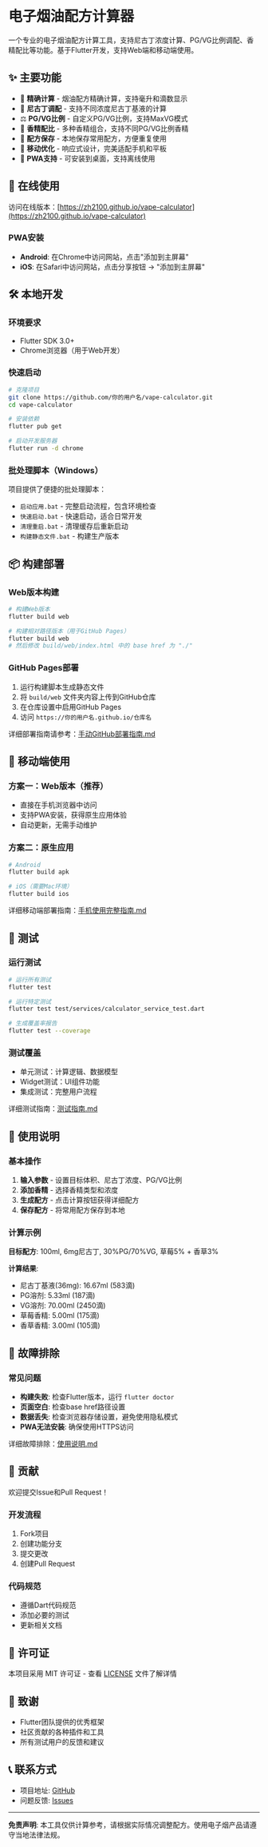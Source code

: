 # 电子烟油配方计算器

一个专业的电子烟油配方计算工具，支持尼古丁浓度计算、PG/VG比例调配、香精配比等功能。基于Flutter开发，支持Web端和移动端使用。

## ✨ 主要功能

- 🧮 **精确计算** - 烟油配方精确计算，支持毫升和滴数显示
- 🎯 **尼古丁调配** - 支持不同浓度尼古丁基液的计算
- ⚖️ **PG/VG比例** - 自定义PG/VG比例，支持MaxVG模式
- 🌸 **香精配比** - 多种香精组合，支持不同PG/VG比例香精
- 💾 **配方保存** - 本地保存常用配方，方便重复使用
- 📱 **移动优化** - 响应式设计，完美适配手机和平板
- 🔄 **PWA支持** - 可安装到桌面，支持离线使用

## 🚀 在线使用

访问在线版本：[https://zh2100.github.io/vape-calculator](https://zh2100.github.io/vape-calculator)

### PWA安装
- **Android**: 在Chrome中访问网站，点击"添加到主屏幕"
- **iOS**: 在Safari中访问网站，点击分享按钮 → "添加到主屏幕"

## 🛠️ 本地开发

### 环境要求
- Flutter SDK 3.0+
- Chrome浏览器（用于Web开发）

### 快速启动
```bash
# 克隆项目
git clone https://github.com/你的用户名/vape-calculator.git
cd vape-calculator

# 安装依赖
flutter pub get

# 启动开发服务器
flutter run -d chrome
```

### 批处理脚本（Windows）
项目提供了便捷的批处理脚本：

- `启动应用.bat` - 完整启动流程，包含环境检查
- `快速启动.bat` - 快速启动，适合日常开发
- `清理重启.bat` - 清理缓存后重新启动
- `构建静态文件.bat` - 构建生产版本

## 📦 构建部署

### Web版本构建
```bash
# 构建Web版本
flutter build web

# 构建相对路径版本（用于GitHub Pages）
flutter build web
# 然后修改 build/web/index.html 中的 base href 为 "./"
```

### GitHub Pages部署
1. 运行构建脚本生成静态文件
2. 将 `build/web` 文件夹内容上传到GitHub仓库
3. 在仓库设置中启用GitHub Pages
4. 访问 `https://你的用户名.github.io/仓库名`

详细部署指南请参考：[手动GitHub部署指南.md](手动GitHub部署指南.md)

## 📱 移动端使用

### 方案一：Web版本（推荐）
- 直接在手机浏览器中访问
- 支持PWA安装，获得原生应用体验
- 自动更新，无需手动维护

### 方案二：原生应用
```bash
# Android
flutter build apk

# iOS（需要Mac环境）
flutter build ios
```

详细移动端部署指南：[手机使用完整指南.md](手机使用完整指南.md)

## 🧪 测试

### 运行测试
```bash
# 运行所有测试
flutter test

# 运行特定测试
flutter test test/services/calculator_service_test.dart

# 生成覆盖率报告
flutter test --coverage
```

### 测试覆盖
- 单元测试：计算逻辑、数据模型
- Widget测试：UI组件功能
- 集成测试：完整用户流程

详细测试指南：[测试指南.md](测试指南.md)

## 📖 使用说明

### 基本操作
1. **输入参数** - 设置目标体积、尼古丁浓度、PG/VG比例
2. **添加香精** - 选择香精类型和浓度
3. **生成配方** - 点击计算按钮获得详细配方
4. **保存配方** - 将常用配方保存到本地

### 计算示例
**目标配方**: 100ml, 6mg尼古丁, 30%PG/70%VG, 草莓5% + 香草3%

**计算结果**:
- 尼古丁基液(36mg): 16.67ml (583滴)
- PG溶剂: 5.33ml (187滴)
- VG溶剂: 70.00ml (2450滴)
- 草莓香精: 5.00ml (175滴)
- 香草香精: 3.00ml (105滴)

## 🔧 故障排除

### 常见问题
- **构建失败**: 检查Flutter版本，运行 `flutter doctor`
- **页面空白**: 检查base href路径设置
- **数据丢失**: 检查浏览器存储设置，避免使用隐私模式
- **PWA无法安装**: 确保使用HTTPS访问

详细故障排除：[使用说明.md](使用说明.md)

## 🤝 贡献

欢迎提交Issue和Pull Request！

### 开发流程
1. Fork项目
2. 创建功能分支
3. 提交更改
4. 创建Pull Request

### 代码规范
- 遵循Dart代码规范
- 添加必要的测试
- 更新相关文档

## 📄 许可证

本项目采用 MIT 许可证 - 查看 [LICENSE](LICENSE) 文件了解详情

## 🙏 致谢

- Flutter团队提供的优秀框架
- 社区贡献的各种插件和工具
- 所有测试用户的反馈和建议

## 📞 联系方式

- 项目地址: [GitHub](https://github.com/你的用户名/vape-calculator)
- 问题反馈: [Issues](https://github.com/你的用户名/vape-calculator/issues)

---

**免责声明**: 本工具仅供计算参考，请根据实际情况调整配方。使用电子烟产品请遵守当地法律法规。
